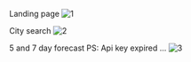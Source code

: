 Landing page
![1](https://github.com/vasiustefan/Weather-App/assets/93321899/575a0418-0f86-434e-a121-5ff00c7398c3)

City search
![2](https://github.com/vasiustefan/Weather-App/assets/93321899/d599823f-517c-4e44-84ad-be298574b114)

5 and 7 day forecast
PS: Api key expired ...
![3](https://github.com/vasiustefan/Weather-App/assets/93321899/71082a58-ff61-48df-8bd7-a7310de7a20a)
